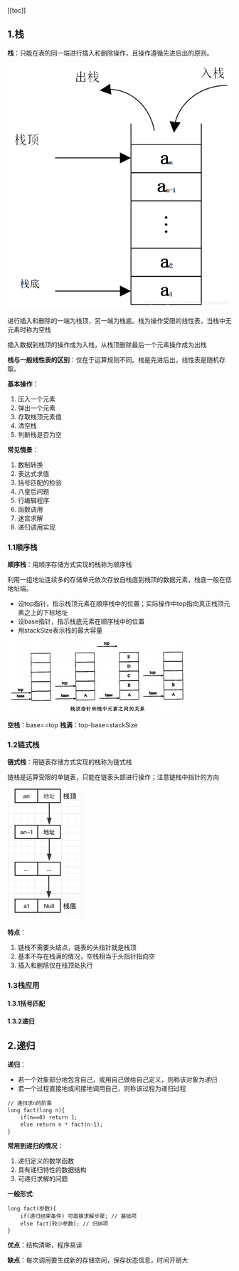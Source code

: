 [[toc]]
## 1.栈
**栈**：只能在表的同一端进行插入和删除操作，且操作遵循先进后出的原则。

![tt](_images/栈_示例图.png "tt")

进行插入和删除的一端为栈顶，另一端为栈底。栈为操作受限的线性表，当栈中无元素时称为空栈

插入数据到栈顶的操作成为入栈，从栈顶删除最后一个元素操作成为出栈

**栈与一般线性表的区别**：仅在于运算规则不同。栈是先进后出，线性表是随机存取。

**基本操作**：
1. 压入一个元素
2. 弹出一个元素
3. 存取栈顶元素值
4. 清空栈
5. 判断栈是否为空

**常见情景**：
1. 数制转换
2. 表达式求值
3. 括号匹配的检验
4. 八皇后问题
5. 行编辑程序
6. 函数调用
7. 迷宫求解
8. 递归调用实现

### 1.1顺序栈
**顺序栈**：用顺序存储方式实现的栈称为顺序栈

利用一组地址连续多的存储单元依次存放自栈底到栈顶的数据元素，栈底一般在低地址端。
* 设top指针，指示栈顶元素在顺序栈中的位置；实际操作中top指向真正栈顶元素之上的下标地址
* 设base指针，指示栈底元素在顺序栈中的位置
* 用stackSize表示栈的最大容量

![tt](_images/栈_顺序栈.png "tt")

**空栈**：base==top
**栈满**：top-base=stackSize
### 1.2链式栈
**链式栈**：用链表存储方式实现的栈称为链式栈

链栈是运算受限的单链表，只能在链表头部进行操作；注意链栈中指针的方向

![tt](_images/栈_链栈.png "tt")

**特点**：
1. 链栈不需要头结点，链表的头指针就是栈顶
1. 基本不存在栈满的情况，空栈相当于头指针指向空
1. 插入和删除仅在栈顶处执行


### 1.3栈应用

#### 1.3.1括号匹配
#### 1.3.2递归

## 2.递归
**递归**：
* 若一个对象部分地包含自己，或用自己做给自己定义，则称该对象为递归
* 若一个过程直接地或间接地调用自己，则称该过程为递归过程
```
// 递归求n的阶乘
long fact(long n){
    if(n==0) return 1;
    else return n * fact(n-1);
}
```
**常用到递归的情况**：
1. 递归定义的数学函数
1. 具有递归特性的数据结构
1. 可递归求解的问题

**一般形式**:
```
long fact(参数){
    if(递归结束条件) 可直接求解步骤; // 基础项
    else fact(较小参数); // 归纳项
}
```

**优点**：结构清晰，程序易读

**缺点**：每次调用要生成新的存储空间，保存状态信息，时间开销大

